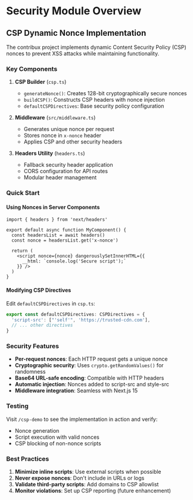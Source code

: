 # Security Module Overview

## CSP Dynamic Nonce Implementation

The contribux project implements dynamic Content Security Policy (CSP) nonces to prevent XSS attacks while maintaining functionality.

### Key Components

1. **CSP Builder** (`csp.ts`)
   - `generateNonce()`: Creates 128-bit cryptographically secure nonces
   - `buildCSP()`: Constructs CSP headers with nonce injection
   - `defaultCSPDirectives`: Base security policy configuration

2. **Middleware** (`src/middleware.ts`)
   - Generates unique nonce per request
   - Stores nonce in `x-nonce` header
   - Applies CSP and other security headers

3. **Headers Utility** (`headers.ts`)
   - Fallback security header application
   - CORS configuration for API routes
   - Modular header management

### Quick Start

#### Using Nonces in Server Components

```tsx
import { headers } from 'next/headers'

export default async function MyComponent() {
  const headersList = await headers()
  const nonce = headersList.get('x-nonce')

  return (
    <script nonce={nonce} dangerouslySetInnerHTML={{
      __html: `console.log('Secure script');`
    }} />
  )
}
```

#### Modifying CSP Directives

Edit `defaultCSPDirectives` in `csp.ts`:

```typescript
export const defaultCSPDirectives: CSPDirectives = {
  'script-src': ["'self'", 'https://trusted-cdn.com'],
  // ... other directives
}
```

### Security Features

- **Per-request nonces**: Each HTTP request gets a unique nonce
- **Cryptographic security**: Uses `crypto.getRandomValues()` for randomness
- **Base64 URL-safe encoding**: Compatible with HTTP headers
- **Automatic injection**: Nonces added to script-src and style-src
- **Middleware integration**: Seamless with Next.js 15

### Testing

Visit `/csp-demo` to see the implementation in action and verify:
- Nonce generation
- Script execution with valid nonces
- CSP blocking of non-nonce scripts

### Best Practices

1. **Minimize inline scripts**: Use external scripts when possible
2. **Never expose nonces**: Don't include in URLs or logs
3. **Validate third-party scripts**: Add domains to CSP allowlist
4. **Monitor violations**: Set up CSP reporting (future enhancement)